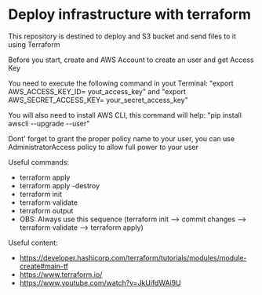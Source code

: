 # Deploy infrastructure with terraform
This repository is destined to deploy and S3 bucket and send files to it using Terraform

Before you start, create and AWS Account to create an user and get Access Key

You need to execute the following command in yout Terminal: "export AWS_ACCESS_KEY_ID= yout_access_key" and "export AWS_SECRET_ACCESS_KEY= your_secret_access_key"
  
You will also need to install AWS CLI, this command will help: "pip install awscli --upgrade --user"

Dont' forget to grant the proper policy name to your user, you can use AdministratorAccess policy to allow full power to your user

Useful commands:
- terraform apply
- terraform apply -destroy
- terraform init
- terraform validate
- terraform output
- OBS: Always use this sequence (terraform init --> commit changes --> terraform validate --> terraform apply)

Useful content:
- https://developer.hashicorp.com/terraform/tutorials/modules/module-create#main-tf
- https://www.terraform.io/
- https://www.youtube.com/watch?v=JkUifdWAi9U
